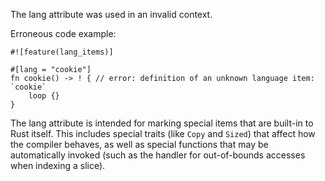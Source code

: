 The lang attribute was used in an invalid context.

Erroneous code example:

```compile_fail,E0522
#![feature(lang_items)]

#[lang = "cookie"]
fn cookie() -> ! { // error: definition of an unknown language item: `cookie`
    loop {}
}
```

The lang attribute is intended for marking special items that are built-in to
Rust itself. This includes special traits (like `Copy` and `Sized`) that affect
how the compiler behaves, as well as special functions that may be automatically
invoked (such as the handler for out-of-bounds accesses when indexing a slice).
